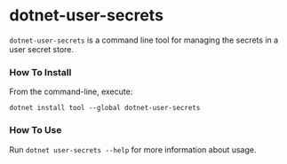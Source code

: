 dotnet-user-secrets
===================

`dotnet-user-secrets` is a command line tool for managing the secrets in a user secret store.

### How To Install

From the command-line, execute:

```
dotnet install tool --global dotnet-user-secrets
```

### How To Use

Run `dotnet user-secrets --help` for more information about usage.

